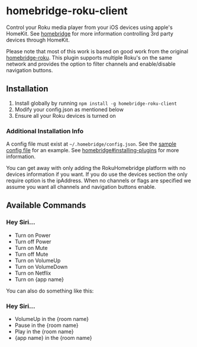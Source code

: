 # homebridge-roku-client

Control your Roku media player from your iOS devices using apple's HomeKit. See [homebridge](https://github.com/nfarina/homebridge) for more information controlling 3rd party devices through HomeKit.

Please note that most of this work is based on good work from the original [homebridge-roku](https://github.com/bschlenk/homebridge-roku). This plugin supports multiple Roku's on the same network and provides the option to filter channels and enable/disable navigation buttons.

## Installation

1. Install globally by running `npm install -g homebridge-roku-client`
2. Modify your config.json as mentioned below
3. Ensure all your Roku devices is turned on

### Additional Installation Info

A config file must exist at `~/.homebridge/config.json`. See the [sample config file](https://github.com/tonym97/homebridge-roku-client/blob/master/config.json) for an example.
See [homebridge#installing-plugins](https://github.com/nfarina/homebridge#installing-plugins) for more information.

You can get away with only adding the RokuHomebridge platform with no devices information if you want.  If you do use the devices section the only require option is the ipAddress.  When no channels or flags are specified we assume you want all channels and navigation buttons enable.

## Available Commands

### Hey Siri...
* Turn on Power
* Turn off Power
* Turn on Mute
* Turn off Mute
* Turn on VolumeUp
* Turn on VolumeDown
* Turn on Netflix
* Turn on {app name}

You can also do something like this:

### Hey Siri...
 * VolumeUp in the {room name}
 * Pause in the {room name}
 * Play in the {room name}
 * {app name} in the {room name}

